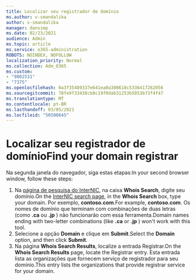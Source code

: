 ```yaml
---
title: Localizar seu registrador de domínio
ms.author: v-smandalika
author: v-smandalika
manager: dansimp
ms.date: 02/23/2021
audience: Admin
ms.topic: article
ms.service: o365-administration
ROBOTS: NOINDEX, NOFOLLOW
localization_priority: Normal
ms.collection: Adm_O365
ms.custom:
- "9002531"
- "7375"
ms.openlocfilehash: 0a3f35489337e641ea0a300618c5336417262056
ms.sourcegitcommit: 78fe9f33438cb0c19f0dab31253b5853b73f4f47
ms.translationtype: MT
ms.contentlocale: pt-BR
ms.lasthandoff: 03/05/2021
ms.locfileid: "50500645"
---
```

# <a name="find-your-domain-registrar"></a><span data-ttu-id="460ae-102">Localizar seu registrador de domínio</span><span class="sxs-lookup"><span data-stu-id="460ae-102">Find your domain registrar</span></span>

<span data-ttu-id="460ae-103">Na segunda janela do navegador, siga estas etapas:</span><span class="sxs-lookup"><span data-stu-id="460ae-103">In your second browser window, follow these steps:</span></span>

1. <span data-ttu-id="460ae-104">Na [página de pesquisa do InterNIC](https://lookup.icann.org/), na caixa **Whois Search**, digite seu domínio.</span><span class="sxs-lookup"><span data-stu-id="460ae-104">On the [InterNIC search page](https://lookup.icann.org/), in the **Whois Search** box, type your domain.</span></span> <span data-ttu-id="460ae-105">Por exemplo, **contoso.com**.</span><span class="sxs-lookup"><span data-stu-id="460ae-105">For example, **contoso.com**.</span></span> <span data-ttu-id="460ae-106">Os nomes de domínio que terminam com combinações de duas letras (como **.ca** ou **.jp** ) não funcionarão com essa ferramenta.</span><span class="sxs-lookup"><span data-stu-id="460ae-106">Domain names ending with two-letter combinations (like **.ca** or **.jp** ) won't work with this tool.</span></span>
2. <span data-ttu-id="460ae-107">Selecione a opção **Domain** e clique em **Submit**.</span><span class="sxs-lookup"><span data-stu-id="460ae-107">Select the **Domain** option, and then click **Submit**.</span></span>
3. <span data-ttu-id="460ae-108">Na página **Whois Search Results**, localize a entrada Registrar.</span><span class="sxs-lookup"><span data-stu-id="460ae-108">On the **Whois Search Results** page, locate the Registrar entry.</span></span> <span data-ttu-id="460ae-109">Esta entrada lista as organizações que fornecem serviço de registrador para seu domínio.</span><span class="sxs-lookup"><span data-stu-id="460ae-109">This entry lists the organizations that provide registrar service for your domain.</span></span>
